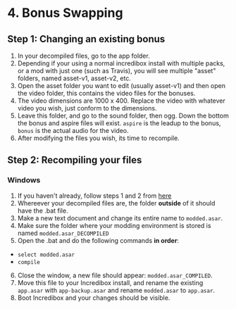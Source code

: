 # 4. Bonus Swapping

## Step 1: Changing an existing bonus
1. In your decompiled files, go to the app folder.
2. Depending if your using a normal incredibox install with multiple packs, or a mod with just one (such as Travis), you will see multiple "asset" folders, named asset-v1, asset-v2, etc.
3. Open the asset folder you want to edit (usually asset-v1) and then open the video folder, this contains the video files for the bonuses.
4. The video dimensions are 1000 x 400. Replace the video with whatever video you wish, just conform to the dimensions.
5. Leave this folder, and go to the sound folder, then ogg. Down the bottom the bonus and aspire files will exist. `aspire` is the leadup to the bonus, `bonus` is the actual audio for the video.
6. After modifying the files you wish, its time to recompile.

## Step 2: Recompiling your files
### Windows
1. If you haven't already, follow steps 1 and 2 from [here](https://github.com/sealldeveloper/incredibox-modding-docs/tree/main/1.%20Decompilation#step-2-the-slightly-harder-part)
2. Whereever your decompiled files are, the folder **outside** of it should have the .bat file.
3. Make a new text document and change its entire name to `modded.asar`.
4. Make sure the folder where your modding environment is stored is named `modded.asar_DECOMPILED`
5. Open the .bat and do the following commands **in order**:
- `select modded.asar`
- `compile`
6. Close the window, a new file should appear: `modded.asar_COMPILED`.
7. Move this file to your Incredibox install, and rename the existing `app.asar` with `app-backup.asar` and rename `modded.asar` to `app.asar`.
8. Boot Incredibox and your changes should be visible.

